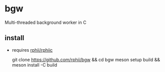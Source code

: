 # bgw

Multi-threaded background worker in C

## install

- requires [rphii/rphiic](https://github.com/rphii/rphiic)

    git clone https://github.com/rphii/bgw && cd bgw
    meson setup build && meson install -C build

